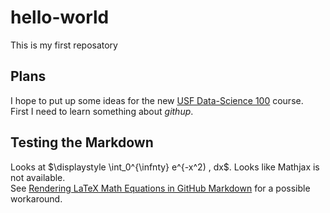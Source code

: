 # hello-world
This is my first reposatory

## Plans
I hope to put up some ideas for the new 
[USF Data-Science 100](https://github.com/jdwilson4/Intro-Data-Science-2017) course.    
First I need to learn something about *githup*.

## Testing the Markdown

Looks at $\displaystyle \int_0^{\infnty} e^{-x^2) \, dx$.   Looks like Mathjax is not available.  
See 
[Rendering LaTeX Math Equations in GitHub Markdown](https://www.r-bloggers.com/rendering-latex-math-equations-in-github-markdown/) 
for a possible workaround.
